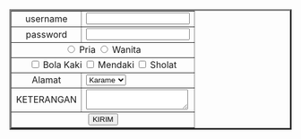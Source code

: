 <!DOCTYPE html>
<html lang="en">
<head>
    <meta charset="UTF-8">
    <meta name="viewport" content="width=divice-width, initial-scale=1.0">
</head>
<body>
    <form>
    <table border="3" cellspacing="2" cellpadding="5">
        <tr>
            <td align="center">username</td>
            <td><input type="text" id="username"><br>
        </tr>
        <tr>
            <td align="center">password</td>
            <td><input type="text" id="password"><br>
        <tr>  
            <td align="center" colspan="2">
                <input type="radio" id="pria" name="sex">
                <label for="pria">Pria</label>
                <input type="radio" id="wanita" name="sex">
                <label for="wanita">Wanita</label><br>
            </td>
        </tr>
            <td align="center" colspan="2">
                <input type="checkbox" id="Bola Kaki">
                <label for="Bola Kaki">Bola Kaki</label>
                <input type="checkbox" id="Mendaki">
                <label for="Mendaki">Mendaki</label>
                <input type="checkbox" id="Shoat">
                <label for="Sholat">Sholat</label><br>
            </td>
        </tr>
        <tr>
            <td align="center">Alamat</td>
            <td><select name="" id="">
                <option value="">Karame</option>
                <option value="">Wonasa</option>
                <option value="">Tanjung</option>
                </select><br>
            </td>
        </tr>
        <tr>  
            <td align="center">KETERANGAN</td>
            <td><textarea></textarea><br></td>
        </tr>
        <tr> 
            <td align="center" colspan="2">
            <input type="submit" value="KIRIM"></td>
        </tr>
    </table>
    </form>
</body>

</html>
